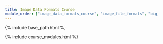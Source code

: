 ```yaml
---
title: Image Data Formats Course
module_order: ["image_data_formats_course", "image_file_formats", "big_image_file_formats", "ome_tiff", "ome_zarr"]
---
```


{% include base_path.html %}

{% include course_modules.html %}
